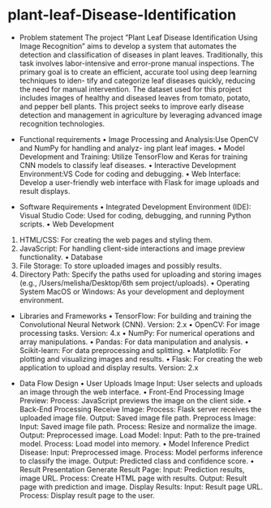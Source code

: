 # plant-leaf-Disease-Identification
* Problem statement
The project ”Plant Leaf Disease Identification Using Image Recognition” aims to develop a system that automates the detection and classification of diseases in plant leaves. Traditionally, this task involves labor-intensive and error-prone manual inspections. The primary goal is to create an efficient, accurate tool using deep learning techniques to iden- tify and categorize leaf diseases quickly, reducing the need for manual intervention. The dataset used for this project includes images of healthy and diseased leaves from tomato, potato, and pepper bell plants. This project seeks to improve early disease detection and management in agriculture by leveraging advanced image recognition technologies.


* Functional requirements
• Image Processing and Analysis:Use OpenCV and NumPy for handling and analyz- ing plant leaf images.
• Model Development and Training: Utilize TensorFlow and Keras for training CNN models to classify leaf diseases.
• Interactive Development Environment:VS Code for coding and debugging.
• Web Interface: Develop a user-friendly web interface with Flask for image uploads
and result displays.

* Software Requirements
• Integrated Development Environment (IDE):
Visual Studio Code: Used for coding, debugging, and running Python scripts.
• Web Development
1. HTML/CSS: For creating the web pages and styling them.
2. JavaScript: For handling client-side interactions and image preview functionality.
• Database
1. File Storage: To store uploaded images and possibly results.
2. Directory Path: Specify the paths used for uploading and storing images (e.g., /Users/melisha/Desktop/6th sem project/uploads).
• Operating System
MacOS or Windows: As your development and deployment environment.

* Libraries and Frameworks
• TensorFlow: For building and training the Convolutional Neural Network (CNN). Version: 2.x
• OpenCV: For image processing tasks. Version: 4.x
• NumPy: For numerical operations and array manipulations.
• Pandas: For data manipulation and analysis.
• Scikit-learn: For data preprocessing and splitting.
• Matplotlib: For plotting and visualizing images and results.
• Flask: For creating the web application to upload and display results. Version: 2.x


* Data Flow Design
• User Uploads Image
Input: User selects and uploads an image through the web interface.
• Front-End Processing
Image Preview: Process: JavaScript previews the image on the client side.
• Back-End Processing Receive Image:
Process: Flask server receives the uploaded image file. Output: Saved image file path. Preprocess Image:
Input: Saved image file path. Process: Resize and normalize the image. Output: Preprocessed image. Load Model:
Input: Path to the pre-trained model. Process: Load model into memory.
• Model Inference
 Predict Disease: Input: Preprocessed image. Process: Model performs inference to classify the image. Output: Predicted class and confidence score.
• Result Presentation Generate Result Page:
Input: Prediction results, image URL. Process: Create HTML page with results. Output: Result page with prediction and image. Display Results:
Input: Result page URL. Process: Display result page to the user.
